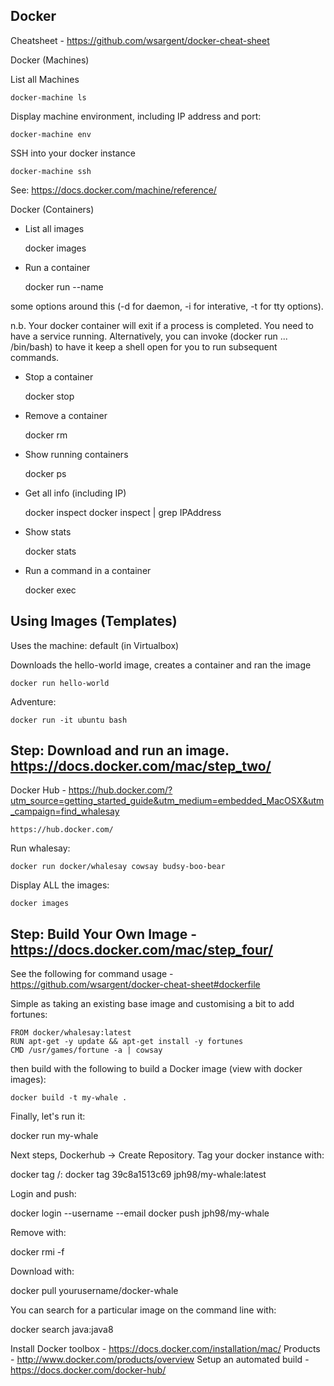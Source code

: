 ## Docker

Cheatsheet - https://github.com/wsargent/docker-cheat-sheet

Docker (Machines)

List all Machines

    docker-machine ls

Display machine environment, including IP address and port:

    docker-machine env
    
SSH into your docker instance

    docker-machine ssh
    
See: https://docs.docker.com/machine/reference/
    
Docker (Containers)

* List all images

    docker images
    
* Run a container

    docker run --name <servicename> <imagename>

some options around this (-d for daemon, -i for interative, -t for tty options).

n.b. Your docker container will exit if a process is completed.  You need to have a service running.  Alternatively, you can invoke (docker run ... /bin/bash) to have it keep a shell open for you to run subsequent commands.

* Stop a container

    docker stop <name>

* Remove a container

    docker rm <name>
    
* Show running containers

    docker ps
    
* Get all info (including IP)

    docker inspect <name>
    docker inspect <name> | grep IPAddress
    
* Show stats

    docker stats <name>
    
* Run a command in a container

    docker exec <command> <name>

Using Images (Templates)
------------------------

Uses the machine: default (in Virtualbox)

Downloads the hello-world image, creates a container and ran the image

	docker run hello-world

Adventure:

	docker run -it ubuntu bash

Step: Download and run an image. https://docs.docker.com/mac/step_two/
----------------------------------------------------------------------

Docker Hub - https://hub.docker.com/?utm_source=getting_started_guide&utm_medium=embedded_MacOSX&utm_campaign=find_whalesay

	https://hub.docker.com/

Run whalesay:

	docker run docker/whalesay cowsay budsy-boo-bear

Display ALL the images:

	docker images

Step: Build Your Own Image - https://docs.docker.com/mac/step_four/
-------------------------------------------------------------------

See the following for command usage - https://github.com/wsargent/docker-cheat-sheet#dockerfile

Simple as taking an existing base image and customising a bit to add fortunes:

	FROM docker/whalesay:latest
	RUN apt-get -y update && apt-get install -y fortunes
	CMD /usr/games/fortune -a | cowsay

then build with the following to build a Docker image (view with docker images):

	docker build -t my-whale .

Finally, let's run it:

  docker run my-whale

Next steps, Dockerhub -> Create Repository.  Tag your docker instance with:

  docker tag <imageid> <accountname>/<dockername>:<versionlabel>
  docker tag 39c8a1513c69 jph98/my-whale:latest
  
Login and push:

  docker login --username <username> --email <email>
  docker push jph98/my-whale
  
Remove with:

  docker rmi -f <imageid>
  
Download with:

   docker pull yourusername/docker-whale
   
You can search for a particular image on the command line with:

  docker search java:java8
  
Install Docker toolbox - https://docs.docker.com/installation/mac/
Products - http://www.docker.com/products/overview
Setup an automated build - https://docs.docker.com/docker-hub/
